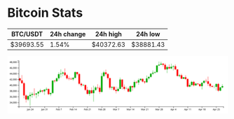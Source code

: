 # Bitcoin Stats

BTC/USDT|24h change|24h high|24h low|
|---|---|---|---|
|$39693.55|1.54%|$40372.63|$38881.43|

<img src="./chart.svg">
